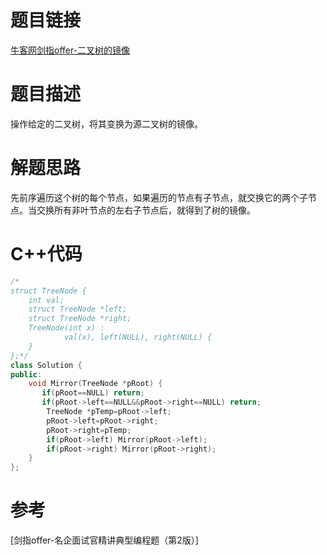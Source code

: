 # 题目链接
[牛客网剑指offer-二叉树的镜像](https://www.nowcoder.com/practice/564f4c26aa584921bc75623e48ca3011?tpId=13&tqId=11171&tPage=1&rp=1&ru=/ta/coding-interviews&qru=/ta/coding-interviews/question-ranking)
# 题目描述
操作给定的二叉树，将其变换为源二叉树的镜像。
# 解题思路
先前序遍历这个树的每个节点，如果遍历的节点有子节点，就交换它的两个子节点。当交换所有非叶节点的左右子节点后，就得到了树的镜像。
# C++代码
```cpp
/*
struct TreeNode {
	int val;
	struct TreeNode *left;
	struct TreeNode *right;
	TreeNode(int x) :
			val(x), left(NULL), right(NULL) {
	}
};*/
class Solution {
public:
    void Mirror(TreeNode *pRoot) {
       if(pRoot==NULL) return;
       if(pRoot->left==NULL&&pRoot->right==NULL) return;
        TreeNode *pTemp=pRoot->left;
        pRoot->left=pRoot->right;
        pRoot->right=pTemp;
        if(pRoot->left) Mirror(pRoot->left);
        if(pRoot->right) Mirror(pRoot->right);
    }
};
```
# 参考
[剑指offer-名企面试官精讲典型编程题（第2版）]

